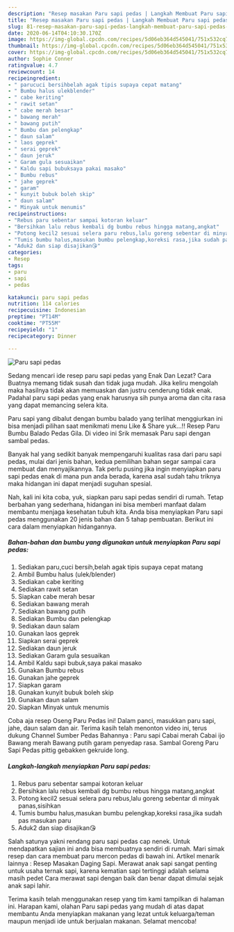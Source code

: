 ```yaml
---
description: "Resep masakan Paru sapi pedas | Langkah Membuat Paru sapi pedas Yang Lezat"
title: "Resep masakan Paru sapi pedas | Langkah Membuat Paru sapi pedas Yang Lezat"
slug: 81-resep-masakan-paru-sapi-pedas-langkah-membuat-paru-sapi-pedas-yang-lezat
date: 2020-06-14T04:10:30.170Z
image: https://img-global.cpcdn.com/recipes/5d06eb364d545041/751x532cq70/paru-sapi-pedas-foto-resep-utama.jpg
thumbnail: https://img-global.cpcdn.com/recipes/5d06eb364d545041/751x532cq70/paru-sapi-pedas-foto-resep-utama.jpg
cover: https://img-global.cpcdn.com/recipes/5d06eb364d545041/751x532cq70/paru-sapi-pedas-foto-resep-utama.jpg
author: Sophie Conner
ratingvalue: 4.7
reviewcount: 14
recipeingredient:
- " parucuci bersihbelah agak tipis supaya cepat matang"
- " Bumbu halus ulekblender"
- " cabe keriting"
- " rawit setan"
- " cabe merah besar"
- " bawang merah"
- " bawang putih"
- " Bumbu dan pelengkap"
- " daun salam"
- " laos geprek"
- " serai geprek"
- " daun jeruk"
- " Garam gula sesuaikan"
- " Kaldu sapi bubuksaya pakai masako"
- " Bumbu rebus"
- " jahe geprek"
- " garam"
- " kunyit bubuk boleh skip"
- " daun salam"
- " Minyak untuk menumis"
recipeinstructions:
- "Rebus paru sebentar sampai kotoran keluar"
- "Bersihkan lalu rebus kembali dg bumbu rebus hingga matang,angkat"
- "Potong kecil2 sesuai selera paru rebus,lalu goreng sebentar di minyak panas,sisihkan"
- "Tumis bumbu halus,masukan bumbu pelengkap,koreksi rasa,jika sudah pas masukan paru"
- "Aduk2 dan siap disajikan😘"
categories:
- Resep
tags:
- paru
- sapi
- pedas

katakunci: paru sapi pedas 
nutrition: 114 calories
recipecuisine: Indonesian
preptime: "PT14M"
cooktime: "PT55M"
recipeyield: "1"
recipecategory: Dinner

---
```



![Paru sapi pedas](https://img-global.cpcdn.com/recipes/5d06eb364d545041/751x532cq70/paru-sapi-pedas-foto-resep-utama.jpg)

Sedang mencari ide resep paru sapi pedas yang Enak Dan Lezat? Cara Buatnya memang tidak susah dan tidak juga mudah. Jika keliru mengolah maka hasilnya tidak akan memuaskan dan justru cenderung tidak enak. Padahal paru sapi pedas yang enak harusnya sih punya aroma dan cita rasa yang dapat memancing selera kita.

Paru sapi yang dibalut dengan bumbu balado yang terlihat menggiurkan ini bisa menjadi pilihan saat menikmati menu Like &amp; Share yuk…!! Resep Paru Bumbu Balado Pedas Gila. Di video ini Srik memasak Paru sapi dengan sambal pedas.

Banyak hal yang sedikit banyak mempengaruhi kualitas rasa dari paru sapi pedas, mulai dari jenis bahan, kedua pemilihan bahan segar sampai cara membuat dan menyajikannya. Tak perlu pusing jika ingin menyiapkan paru sapi pedas enak di mana pun anda berada, karena asal sudah tahu triknya maka hidangan ini dapat menjadi suguhan spesial.


Nah, kali ini kita coba, yuk, siapkan paru sapi pedas sendiri di rumah. Tetap berbahan yang sederhana, hidangan ini bisa memberi manfaat dalam membantu menjaga kesehatan tubuh kita. Anda bisa menyiapkan Paru sapi pedas menggunakan 20 jenis bahan dan 5 tahap pembuatan. Berikut ini cara dalam menyiapkan hidangannya.

<!--inarticleads1-->

##### Bahan-bahan dan bumbu yang digunakan untuk menyiapkan Paru sapi pedas:

1. Sediakan  paru,cuci bersih,belah agak tipis supaya cepat matang
1. Ambil  Bumbu halus (ulek/blender)
1. Sediakan  cabe keriting
1. Sediakan  rawit setan
1. Siapkan  cabe merah besar
1. Sediakan  bawang merah
1. Sediakan  bawang putih
1. Sediakan  Bumbu dan pelengkap
1. Sediakan  daun salam
1. Gunakan  laos geprek
1. Siapkan  serai geprek
1. Sediakan  daun jeruk
1. Sediakan  Garam gula sesuaikan
1. Ambil  Kaldu sapi bubuk,saya pakai masako
1. Gunakan  Bumbu rebus
1. Gunakan  jahe geprek
1. Siapkan  garam
1. Gunakan  kunyit bubuk boleh skip
1. Gunakan  daun salam
1. Siapkan  Minyak untuk menumis


Coba aja resep Oseng Paru Pedas ini! Dalam panci, masukkan paru sapi, jahe, daun salam dan air. Terima kasih telah menonton video ini, terus dukung Channel Sumber Pedas Bahannya : Paru sapi Cabai merah Cabai ijo Bawang merah Bawang putih garam penyedap rasa. Sambal Goreng Paru Sapi Pedas pittig gebakken gekruide long. 

<!--inarticleads2-->

##### Langkah-langkah menyiapkan Paru sapi pedas:

1. Rebus paru sebentar sampai kotoran keluar
1. Bersihkan lalu rebus kembali dg bumbu rebus hingga matang,angkat
1. Potong kecil2 sesuai selera paru rebus,lalu goreng sebentar di minyak panas,sisihkan
1. Tumis bumbu halus,masukan bumbu pelengkap,koreksi rasa,jika sudah pas masukan paru
1. Aduk2 dan siap disajikan😘


Salah satunya yakni rendang paru sapi pedas cap nenek. Untuk mendapatkan sajian ini anda bisa membuatnya sendiri di rumah. Mari simak resep dan cara membuat paru mercon pedas di bawah ini. Artikel menarik lainnya : Resep Masakan Daging Sapi. Merawat anak sapi sangat penting untuk usaha ternak sapi, karena kematian sapi tertinggi adalah selama masih pedet Cara merawat sapi dengan baik dan benar dapat dimulai sejak anak sapi lahir. 

Terima kasih telah menggunakan resep yang tim kami tampilkan di halaman ini. Harapan kami, olahan Paru sapi pedas yang mudah di atas dapat membantu Anda menyiapkan makanan yang lezat untuk keluarga/teman maupun menjadi ide untuk berjualan makanan. Selamat mencoba!

